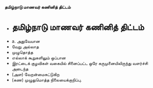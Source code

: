 **தமிழ்நாடு மாணவர் கணினித் திட்டம்**
- # தமிழ்நாடு மாணவர் கணினித் திட்டம்
- a. அதுவேயான
- வேறு அல்லாத
- முழுதொத்த
- எல்லாக் கூறுகளிலும் ஒப்பான
- இரட்டைக் குழவிகள் வகையில் சினைப்பட்ட ஒரே கருமுனையிலிருந்து வளர்ச்சி அடைந்த
- (அள) வேறன்மைசுட்டுகிற
- (கண) முழுதுமொத்த நிலையைக்குறிப்பு.


